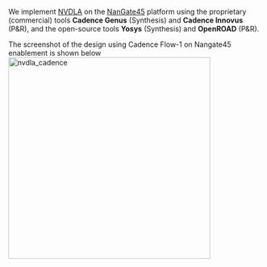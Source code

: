 We implement [NVDLA](../../../Testcases/nvdla) on the [NanGate45](../../../Enablements/NanGate45) platform using the proprietary (commercial) tools **Cadence Genus** (Synthesis) and **Cadence Innovus** (P&R), and the open-source tools **Yosys** (Synthesis) and **OpenROAD** (P&R). 

The screenshot of the design using Cadence Flow-1 on Nangate45 enablement is shown below   
<img src="./screenshots/nvdla_Innovus_ng45.png" alt="nvdla_cadence" width="400"/>  
  
<!-- The screenshot of the design using ORFS on Nangate45 enablement is shown below  
<img src="./screenshots/Ariane136_ORFS_SPNR.png" alt="ariane136_orfs" width="400"/> -->
